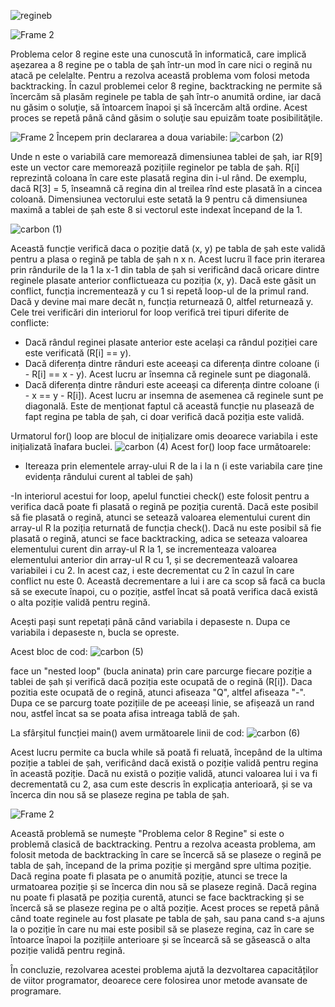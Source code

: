 ![regineb](https://user-images.githubusercontent.com/81011287/211863256-8edfa77c-8293-4adb-bc50-ee4be0b13bad.png)

![Frame 2](https://user-images.githubusercontent.com/81011287/211864973-0d3643a7-090d-4909-9c08-a7ba939e61b7.png)

Problema celor 8 regine este una cunoscută în informatică, care implică aşezarea a 8 regine pe o tabla de şah într-un mod în care nici o regină nu atacă pe celelalte. Pentru a rezolva această problema vom folosi metoda backtracking.
    În cazul problemei celor 8 regine, backtracking ne permite să încercăm să plasăm reginele pe tabla de şah într-o anumită ordine, iar dacă nu găsim o soluţie, să întoarcem înapoi şi să încercăm altă ordine. Acest proces se repetă până când găsim o soluţie sau epuizăm toate posibilităţile.

![Frame 2](https://user-images.githubusercontent.com/81011287/211865184-b22c1e7b-3c0f-4c1b-8013-75f12ad149ba.png)
Începem prin declararea a doua variabile: 
![carbon (2)](https://user-images.githubusercontent.com/81011287/211865336-7d3bd029-8a69-4850-83a1-5d169adfb29e.png)

Unde n este o variabilă care memorează dimensiunea tablei de șah, iar R[9] este un vector care memorează pozițiile reginelor pe tabla de șah. R[i] reprezintă coloana în care este plasată regina din i-ul rând. De exemplu, dacă R[3] = 5, înseamnă că regina din al treilea rînd este plasată în a cincea coloană. Dimensiunea vectorului este setată la 9 pentru că dimensiunea maximă a tablei de șah este 8 si vectorul este indexat începand de la 1.

![carbon (1)](https://user-images.githubusercontent.com/81011287/211863911-1e81eab9-74f5-4bd0-9cb5-59083caf8734.png)

Această funcție verifică daca o poziție dată (x, y) pe  tabla de șah este validă pentru a plasa o regină pe tabla de șah n x n. Acest lucru îl face prin iterarea prin rândurile de la 1 la x-1 din tabla de șah si verificând dacă oricare dintre reginele plasate anterior conflictueaza cu poziția (x, y). Dacă este găsit un conflict, funcția incrementează y cu 1 si repetă loop-ul de la primul rand. Dacă y devine mai mare decât n, funcția returnează 0, altfel returnează y.
Cele trei verificări din interiorul for loop verifică trei tipuri diferite de conflicte:
- Dacă rândul reginei plasate anterior este același ca rândul poziției care este verificată (R[i] == y).
- 	Dacă diferența dintre rânduri este aceeași ca diferența dintre coloane
 (i - R[i] == x - y). Acest lucru ar însemna că reginele sunt pe diagonală.
- Dacă diferența dintre rânduri este aceeași ca diferența dintre coloane 
(i - x == y - R[i]). Acest lucru ar insemna de asemenea că reginele sunt pe diagonală.
Este de menționat faptul că această funcție nu plasează de fapt regina pe tabla de șah, ci doar verifică dacă poziția este validă.

Urmatorul for() loop are blocul de inițializare omis deoarece variabila i este inițializată înafara buclei.
![carbon (4)](https://user-images.githubusercontent.com/81011287/211866544-4c60539c-8d23-453b-a754-1b45ad985c63.png)
 Acest for() loop face următoarele:
-	Itereaza prin elementele array-ului R de la i la n (i este variabila care ține evidența rândului curent al tablei de șah)

-In interiorul acestui for loop, apelul functiei check() este folosit pentru a verifica dacă poate fi plasată o regină pe poziția curentă. Dacă este posibil să fie plasată o regină, atunci se setează valoarea elementului curent din array-ul R la poziția returnată de funcția check(). 
   Dacă nu este posibil să fie plasată o regină, atunci se face backtracking, adica se seteaza valoarea elementului curent din array-ul R la 1, se incrementeaza valoarea elementului anterior din array-ul R cu 1, și se decrementează valoarea variabilei i cu 2. In acest caz, i este decrementat cu 2 în cazul în care conflict nu este 0. Această decrementare a lui i are ca scop să facă ca bucla să se execute înapoi, cu o poziție, astfel încat să poată verifica dacă există o alta poziție validă pentru regină.

Acești pași sunt repetați până când variabila i depaseste n. Dupa ce variabila i depaseste n, bucla se opreste.

Acest bloc de cod:
![carbon (5)](https://user-images.githubusercontent.com/81011287/211867070-6168be25-6724-4c78-935a-920edf20da28.png)

face un "nested loop" (bucla aninata) prin care parcurge fiecare poziție a tablei de șah și verifică dacă poziția este ocupată de o regină (R[i]). Daca pozitia este ocupată de o regină, atunci afiseaza "Q", altfel afiseaza "-". Dupa ce se parcurg toate pozițiile de pe aceeași linie, se afișează un rand nou, astfel încat sa se poata afisa intreaga tablă de șah.

La sfârșitul funcției main() avem următoarele linii de cod:
![carbon (6)](https://user-images.githubusercontent.com/81011287/211867362-c2c77dac-7393-4034-aeea-8298590db5df.png)

Acest lucru permite ca bucla while să poată fi reluată, începând de la ultima poziție a tablei de șah, verificând dacă există o poziție validă pentru regina în această poziție. Dacă nu există o poziție validă, atunci valoarea lui i va fi decrementată cu 2, asa cum este descris în explicația anterioară, și se va încerca din nou să se plaseze regina pe tabla de șah.

![Frame 2](https://user-images.githubusercontent.com/81011287/211867431-ea25e3be-aa5f-444a-bfb0-a0ca8d14d123.png)

Această problemă se numește "Problema celor 8 Regine" si este o problemă clasică de backtracking. Pentru a rezolva aceasta problema, am folosit metoda de backtracking în care se încercă să se plaseze o regină pe tabla de șah, începand de la prima poziție și mergând spre ultima poziție. Dacă regina poate fi plasata pe o anumită poziție, atunci se trece la urmatoarea poziție și se încerca din nou să se plaseze regină. Dacă regina nu poate fi plasată pe poziția curentă, atunci se face backtracking și se încercă să se plaseze regina pe o altă poziție. Acest proces se repetă până când toate reginele au fost plasate pe tabla de șah, sau pana cand s-a ajuns la o poziție în care nu mai este posibil să se plaseze regina, caz în care se întoarce înapoi la pozițiile anterioare și se încearcă să se găsească o alta poziție validă pentru regină.
   
  În concluzie, rezolvarea acestei problema ajută la dezvoltarea capacităților de viitor programator, deoarece cere folosirea unor metode avansate de programare.





